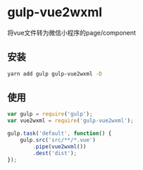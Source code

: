 # gulp-vue2wxml
将vue文件转为微信小程序的page/component

## 安装
```bash
yarn add gulp gulp-vue2wxml -D
```

## 使用
```javascript
var gulp = require('gulp');
var vue2wxml = require('gulp-vue2wxml');

gulp.task('default', function() {
    gulp.src('src/**/*.vue')
        .pipe(vue2wxml())
        .dest('dist');
});
```
